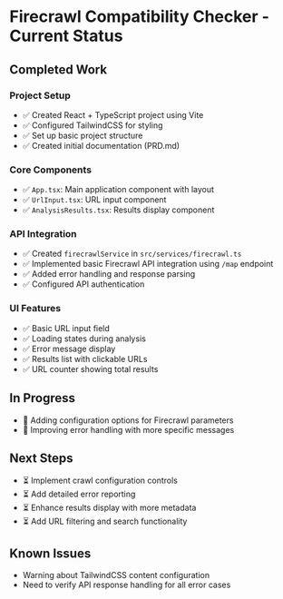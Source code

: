 # Firecrawl Compatibility Checker - Current Status

## Completed Work

### Project Setup
- ✅ Created React + TypeScript project using Vite
- ✅ Configured TailwindCSS for styling
- ✅ Set up basic project structure
- ✅ Created initial documentation (PRD.md)

### Core Components
- ✅ `App.tsx`: Main application component with layout
- ✅ `UrlInput.tsx`: URL input component
- ✅ `AnalysisResults.tsx`: Results display component

### API Integration
- ✅ Created `firecrawlService` in `src/services/firecrawl.ts`
- ✅ Implemented basic Firecrawl API integration using `/map` endpoint
- ✅ Added error handling and response parsing
- ✅ Configured API authentication

### UI Features
- ✅ Basic URL input field
- ✅ Loading states during analysis
- ✅ Error message display
- ✅ Results list with clickable URLs
- ✅ URL counter showing total results

## In Progress
- 🔄 Adding configuration options for Firecrawl parameters
- 🔄 Improving error handling with more specific messages

## Next Steps
- ⏳ Implement crawl configuration controls
- ⏳ Add detailed error reporting
- ⏳ Enhance results display with more metadata
- ⏳ Add URL filtering and search functionality

## Known Issues
- Warning about TailwindCSS content configuration
- Need to verify API response handling for all error cases 